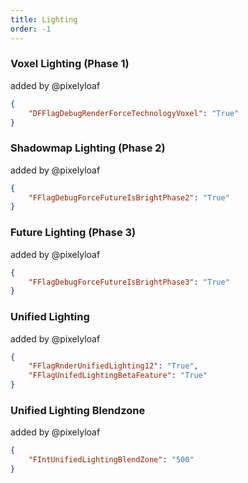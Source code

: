 ```yaml
---
title: Lighting
order: -1
---
```

### Voxel Lighting (Phase 1)
added by @pixelyloaf
```json
{
    "DFFlagDebugRenderForceTechnologyVoxel": "True"
}
```
### Shadowmap Lighting (Phase 2)
added by @pixelyloaf
```json
{
    "FFlagDebugForceFutureIsBrightPhase2": "True"
}
```
### Future Lighting (Phase 3)
added by @pixelyloaf
```json
{
    "FFlagDebugForceFutureIsBrightPhase3": "True"
}
```
### Unified Lighting
added by @pixelyloaf
```json
{
    "FFlagRnderUnifiedLighting12": "True",
    "FFlagUnifedLightingBetaFeature": "True"
}
```
### Unified Lighting Blendzone
added by @pixelyloaf
```json
{
    "FIntUnifiedLightingBlendZone": "500"
}
```